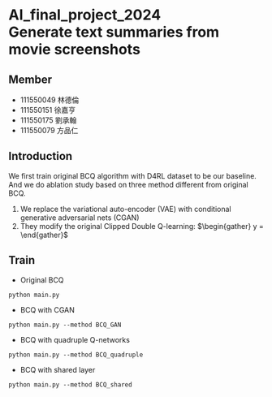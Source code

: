 # AI_final_project_2024 <br> Generate text summaries from movie screenshots

## Member
- 111550049 林德倫
- 111550151 徐嘉亨
- 111550175 劉承翰
- 111550079 方品仁

## Introduction
We first train original BCQ algorithm with D4RL dataset to be our baseline. And we do ablation study based on three method different from original BCQ.
1. We replace the variational auto-encoder (VAE) with conditional generative adversarial nets (CGAN)
2. They modify the original Clipped Double Q-learning:
$\begin{gather}
y = 
\end{gather}$

## Train
- Original BCQ
```
python main.py
```
- BCQ with CGAN
```
python main.py --method BCQ_GAN
```
- BCQ with quadruple Q-networks
```
python main.py --method BCQ_quadruple
```
- BCQ with shared layer
```
python main.py --method BCQ_shared
```
